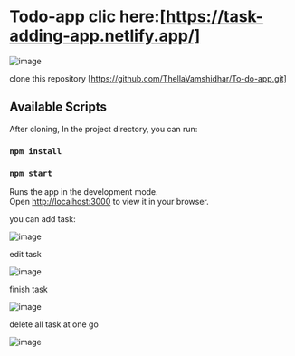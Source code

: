 # Todo-app clic here:[https://task-adding-app.netlify.app/]
![image](https://github.com/ThellaVamshidhar/To-do-app/assets/96279293/0f9604ec-8e58-46dd-82a3-ffef05da44bd)

clone this repository [https://github.com/ThellaVamshidhar/To-do-app.git]

## Available Scripts

After cloning, In the project directory, you can run:

### `npm install`
### `npm start`

Runs the app in the development mode.\
Open [http://localhost:3000](http://localhost:3000) to view it in your browser.

you can add task:

![image](https://github.com/ThellaVamshidhar/To-do-app/assets/96279293/d0f977cb-90f6-428a-9776-d8cd763e7368)

edit task

![image](https://github.com/ThellaVamshidhar/To-do-app/assets/96279293/a9aa3e02-edaf-4018-8487-9a197b39cd87)


finish task

![image](https://github.com/ThellaVamshidhar/To-do-app/assets/96279293/9e8d1e77-bc3a-458a-a833-5fdbafbec7cf)

delete all task at one go

![image](https://github.com/ThellaVamshidhar/To-do-app/assets/96279293/a776e14c-4a8e-411f-ab14-7cb032e9a702)



